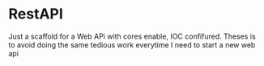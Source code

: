 # RestAPI
Just a scaffold for a Web APi with cores enable, IOC confifured.
Theses is to avoid doing the same tedious work everytime I need to start a new web api
